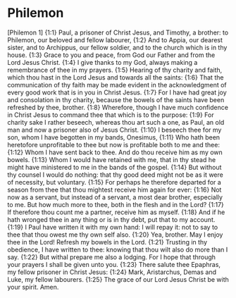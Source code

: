 # Philemon

[Philemon 1]
{1:1} Paul, a prisoner of Christ Jesus, and Timothy, a brother: to Philemon, our beloved and fellow labourer,
{1:2} And to Appia, our dearest sister, and to Archippus, our fellow soldier, and to the church which is in thy house.
{1:3} Grace to you and peace, from God our Father and from the Lord Jesus Christ.
{1:4} I give thanks to my God, always making a remembrance of thee in my prayers.
{1:5} Hearing of thy charity and faith, which thou hast in the Lord Jesus and towards all the saints:
{1:6} That the communication of thy faith may be made evident in the acknowledgment of every good work that is in you in Christ Jesus.
{1:7} For I have had great joy and consolation in thy charity, because the bowels of the saints have been refreshed by thee, brother.
{1:8} Wherefore, though I have much confidence in Christ Jesus to command thee that which is to the purpose:
{1:9} For charity sake I rather beseech, whereas thou art such a one, as Paul, an old man and now a prisoner also of Jesus Christ.
{1:10} I beseech thee for my son, whom I have begotten in my bands, Onesimus,
{1:11} Who hath been heretofore unprofitable to thee but now is profitable both to me and thee:
{1:12} Whom I have sent back to thee. And do thou receive him as my own bowels.
{1:13} Whom I would have retained with me, that in thy stead he might have ministered to me in the bands of the gospel.
{1:14} But without thy counsel I would do nothing: that thy good deed might not be as it were of necessity, but voluntary.
{1:15} For perhaps he therefore departed for a season from thee that thou mightest receive him again for ever:
{1:16} Not now as a servant, but instead of a servant, a most dear brother, especially to me. But how much more to thee, both in the flesh and in the Lord?
{1:17} If therefore thou count me a partner, receive him as myself.
{1:18} And if he hath wronged thee in any thing or is in thy debt, put that to my account.
{1:19} I Paul have written it with my own hand: I will repay it: not to say to thee that thou owest me thy own self also.
{1:20} Yea, brother. May I enjoy thee in the Lord! Refresh my bowels in the Lord.
{1:21} Trusting in thy obedience, I have written to thee: knowing that thou wilt also do more than I say.
{1:22} But withal prepare me also a lodging. For I hope that through your prayers I shall be given unto you.
{1:23} There salute thee Epaphras, my fellow prisoner in Christ Jesus:
{1:24} Mark, Aristarchus, Demas and Luke, my fellow labourers.
{1:25} The grace of our Lord Jesus Christ be with your spirit. Amen.